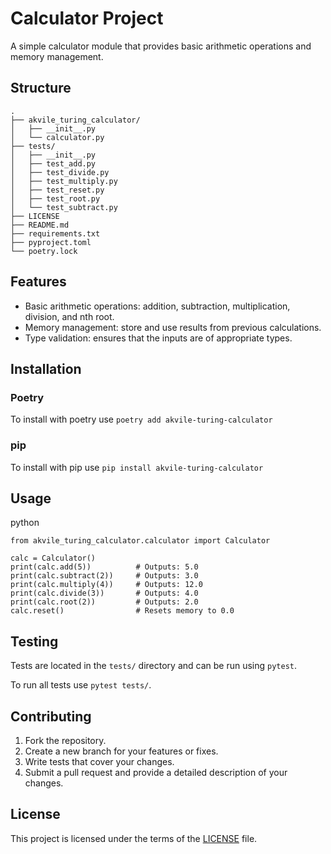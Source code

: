 # Calculator Project

A simple calculator module that provides basic arithmetic operations and memory management.

## Structure

```
.
├── akvile_turing_calculator/
│   ├── __init__.py
│   └── calculator.py
├── tests/
│   ├── __init__.py
│   ├── test_add.py
│   ├── test_divide.py
│   ├── test_multiply.py
│   ├── test_reset.py
│   ├── test_root.py
│   └── test_subtract.py
├── LICENSE
├── README.md
├── requirements.txt
├── pyproject.toml
└── poetry.lock
```

## Features

- Basic arithmetic operations: addition, subtraction, multiplication, division, and nth root.
- Memory management: store and use results from previous calculations.
- Type validation: ensures that the inputs are of appropriate types.

## Installation

### Poetry

To install with poetry use `poetry add akvile-turing-calculator`

### pip

To install with pip use `pip install akvile-turing-calculator`

## Usage

python

```
from akvile_turing_calculator.calculator import Calculator

calc = Calculator()
print(calc.add(5))          # Outputs: 5.0
print(calc.subtract(2))     # Outputs: 3.0
print(calc.multiply(4))     # Outputs: 12.0
print(calc.divide(3))       # Outputs: 4.0
print(calc.root(2))         # Outputs: 2.0
calc.reset()                # Resets memory to 0.0
```

## Testing

Tests are located in the `tests/` directory and can be run using `pytest`.

To run all tests use `pytest tests/`.

## Contributing

1. Fork the repository.
2. Create a new branch for your features or fixes.
3. Write tests that cover your changes.
4. Submit a pull request and provide a detailed description of your changes.

## License

This project is licensed under the terms of the [LICENSE](./LICENSE) file.
